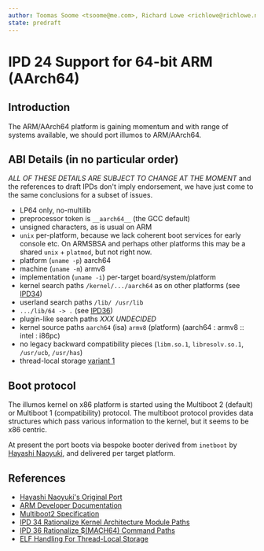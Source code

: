 ```yaml
---
author: Toomas Soome <tsoome@me.com>, Richard Lowe <richlowe@richlowe.net>
state: predraft
---
```


# IPD 24 Support for 64-bit ARM (AArch64)

## Introduction

The ARM/AArch64 platform is gaining momentum and with range of systems available, we
should port illumos to ARM/AArch64.

## ABI Details (in no particular order)

_ALL OF THESE DETAILS ARE SUBJECT TO CHANGE AT THE MOMENT_
and the references to draft IPDs don't imply endorsement, we have just come
to the same conclusions for a subset of issues.

- LP64 only, no-multilib
- preprocessor token is `__aarch64__` (the GCC default)
- unsigned characters, as is usual on ARM
- `unix` per-platform, because we lack coherent boot services for early
  console etc.  On ARMSBSA and perhaps other platforms this may be a
  shared `unix` + `platmod`, but not right now.
- platform (`uname -p`) aarch64
- machine (`uname -m`) armv8
- implementation (`uname -i`) per-target board/system/platform
- kernel search paths `/kernel/.../aarch64` as on other platforms
  (see [IPD34](../0034/README.md))
- userland search paths `/lib/ /usr/lib`
- `.../lib/64 -> .`
  (see [IPD36](../0036/README.md))
- plugin-like search paths _XXX UNDECIDED_
- kernel source paths `aarch64` (isa) `armv8` (platform)
  (aarch64 : armv8 :: intel : i86pc)
- no legacy backward compatibility pieces (`libm.so.1`, `libresolv.so.1`,
  `/usr/ucb`, `/usr/has`)
- thread-local storage [variant 1](https://www.akkadia.org/drepper/tls.pdf)

## Boot protocol

The illumos kernel on x86 platform is started using the Multiboot 2 (default)
or Multiboot 1 (compatibility) protocol. The multiboot protocol provides data
structures which pass various information to the kernel, but it seems to be
x86 centric.

At present the port boots via bespoke booter derived from `inetboot` by
[Hayashi Naoyuki](https://github.com/n-hys), and delivered per target
platform.

## References

* [Hayashi Naoyuki's Original Port](https://github.com/n-hys/illumos-gate/wiki)
* [ARM Developer Documentation](https://developer.arm.com/documentation/#sort=relevancy&f:@navigationhierarchiesproducts=[Architectures,CPU%20Architecture,A-Profile,Armv8-A])
* [Multiboot2 Specification](https://www.gnu.org/software/grub/manual/multiboot2/multiboot.html)
* [IPD 34 Rationalize Kernel Architecture Module Paths](../0034/README.md)
* [IPD 36 Rationalize $(MACH64) Command Paths](../0036/README.md)
* [ELF Handling For Thread-Local Storage](https://www.akkadia.org/drepper/tls.pdf)
